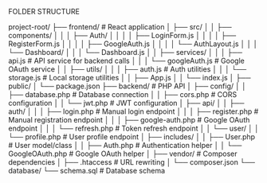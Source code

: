 FOLDER STRUCTURE

project-root/
├── frontend/                     # React application
│   ├── src/
│   │   ├── components/
│   │   │   ├── Auth/
│   │   │   │   ├── LoginForm.js
│   │   │   │   ├── RegisterForm.js
│   │   │   │   ├── GoogleAuth.js
│   │   │   │   └── AuthLayout.js
│   │   │   └── Dashboard/
│   │   │       └── Dashboard.js
│   │   ├── services/
│   │   │   ├── api.js           # API service for backend calls
│   │   │   └── googleAuth.js    # Google OAuth service
│   │   ├── utils/
│   │   │   ├── auth.js          # Auth utilities
│   │   │   └── storage.js       # Local storage utilities
│   │   ├── App.js
│   │   └── index.js
│   ├── public/
│   └── package.json
├── backend/                      # PHP API
│   ├── config/
│   │   ├── database.php         # Database connection
│   │   ├── cors.php            # CORS configuration
│   │   └── jwt.php             # JWT configuration
│   ├── api/
│   │   ├── auth/
│   │   │   ├── login.php       # Manual login endpoint
│   │   │   ├── register.php    # Manual registration endpoint
│   │   │   ├── google-auth.php # Google OAuth endpoint
│   │   │   └── refresh.php     # Token refresh endpoint
│   │   └── user/
│   │       └── profile.php     # User profile endpoint
│   ├── includes/
│   │   ├── User.php           # User model/class
│   │   ├── Auth.php           # Authentication helper
│   │   └── GoogleOAuth.php    # Google OAuth helper
│   ├── vendor/                # Composer dependencies
│   ├── .htaccess             # URL rewriting
│   └── composer.json
└── database/
    └── schema.sql            # Database schema